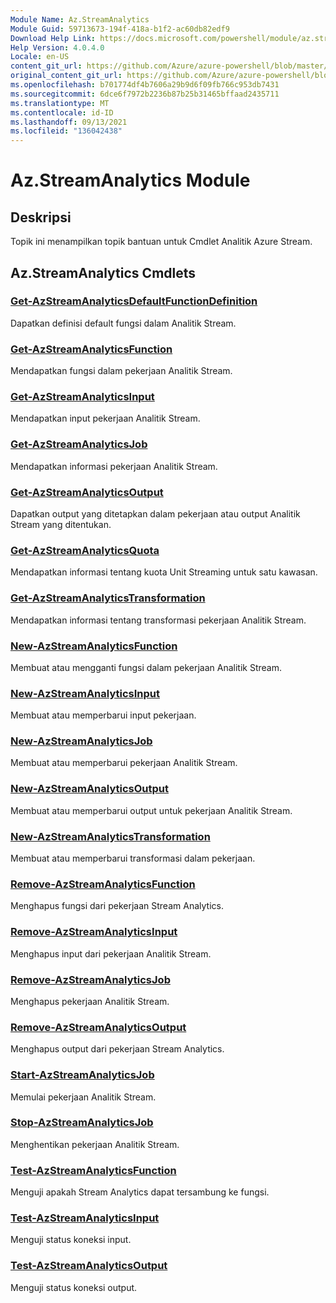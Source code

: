 ```yaml
---
Module Name: Az.StreamAnalytics
Module Guid: 59713673-194f-418a-b1f2-ac60db82edf9
Download Help Link: https://docs.microsoft.com/powershell/module/az.streamanalytics
Help Version: 4.0.4.0
Locale: en-US
content_git_url: https://github.com/Azure/azure-powershell/blob/master/src/StreamAnalytics/StreamAnalytics/help/Az.StreamAnalytics.md
original_content_git_url: https://github.com/Azure/azure-powershell/blob/master/src/StreamAnalytics/StreamAnalytics/help/Az.StreamAnalytics.md
ms.openlocfilehash: b701774df4b7606a29b9d6f09fb766c953db7431
ms.sourcegitcommit: 6dce6f7972b2236b87b25b31465bffaad2435711
ms.translationtype: MT
ms.contentlocale: id-ID
ms.lasthandoff: 09/13/2021
ms.locfileid: "136042438"
---
```

# Az.StreamAnalytics Module
## Deskripsi
Topik ini menampilkan topik bantuan untuk Cmdlet Analitik Azure Stream.

## Az.StreamAnalytics Cmdlets
### [Get-AzStreamAnalyticsDefaultFunctionDefinition](Get-AzStreamAnalyticsDefaultFunctionDefinition.md)
Dapatkan definisi default fungsi dalam Analitik Stream.

### [Get-AzStreamAnalyticsFunction](Get-AzStreamAnalyticsFunction.md)
Mendapatkan fungsi dalam pekerjaan Analitik Stream.

### [Get-AzStreamAnalyticsInput](Get-AzStreamAnalyticsInput.md)
Mendapatkan input pekerjaan Analitik Stream.

### [Get-AzStreamAnalyticsJob](Get-AzStreamAnalyticsJob.md)
Mendapatkan informasi pekerjaan Analitik Stream.

### [Get-AzStreamAnalyticsOutput](Get-AzStreamAnalyticsOutput.md)
Dapatkan output yang ditetapkan dalam pekerjaan atau output Analitik Stream yang ditentukan.

### [Get-AzStreamAnalyticsQuota](Get-AzStreamAnalyticsQuota.md)
Mendapatkan informasi tentang kuota Unit Streaming untuk satu kawasan.

### [Get-AzStreamAnalyticsTransformation](Get-AzStreamAnalyticsTransformation.md)
Mendapatkan informasi tentang transformasi pekerjaan Analitik Stream.

### [New-AzStreamAnalyticsFunction](New-AzStreamAnalyticsFunction.md)
Membuat atau mengganti fungsi dalam pekerjaan Analitik Stream.

### [New-AzStreamAnalyticsInput](New-AzStreamAnalyticsInput.md)
Membuat atau memperbarui input pekerjaan.

### [New-AzStreamAnalyticsJob](New-AzStreamAnalyticsJob.md)
Membuat atau memperbarui pekerjaan Analitik Stream.

### [New-AzStreamAnalyticsOutput](New-AzStreamAnalyticsOutput.md)
Membuat atau memperbarui output untuk pekerjaan Analitik Stream.

### [New-AzStreamAnalyticsTransformation](New-AzStreamAnalyticsTransformation.md)
Membuat atau memperbarui transformasi dalam pekerjaan.

### [Remove-AzStreamAnalyticsFunction](Remove-AzStreamAnalyticsFunction.md)
Menghapus fungsi dari pekerjaan Stream Analytics.

### [Remove-AzStreamAnalyticsInput](Remove-AzStreamAnalyticsInput.md)
Menghapus input dari pekerjaan Analitik Stream.

### [Remove-AzStreamAnalyticsJob](Remove-AzStreamAnalyticsJob.md)
Menghapus pekerjaan Analitik Stream.

### [Remove-AzStreamAnalyticsOutput](Remove-AzStreamAnalyticsOutput.md)
Menghapus output dari pekerjaan Stream Analytics.

### [Start-AzStreamAnalyticsJob](Start-AzStreamAnalyticsJob.md)
Memulai pekerjaan Analitik Stream.

### [Stop-AzStreamAnalyticsJob](Stop-AzStreamAnalyticsJob.md)
Menghentikan pekerjaan Analitik Stream.

### [Test-AzStreamAnalyticsFunction](Test-AzStreamAnalyticsFunction.md)
Menguji apakah Stream Analytics dapat tersambung ke fungsi.

### [Test-AzStreamAnalyticsInput](Test-AzStreamAnalyticsInput.md)
Menguji status koneksi input.

### [Test-AzStreamAnalyticsOutput](Test-AzStreamAnalyticsOutput.md)
Menguji status koneksi output.

